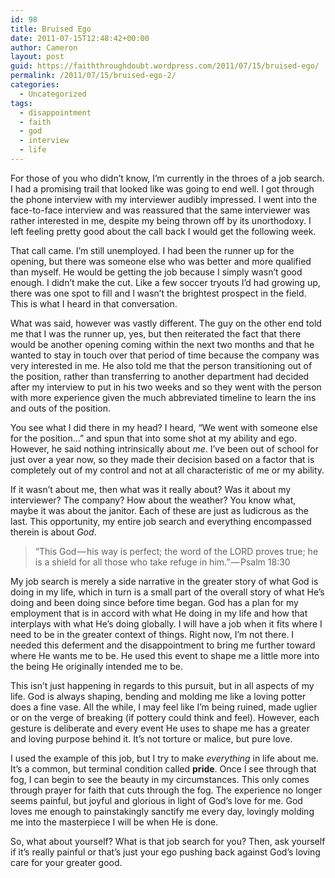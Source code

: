 ```yaml
---
id: 98
title: Bruised Ego
date: 2011-07-15T12:48:42+00:00
author: Cameron
layout: post
guid: https://faiththroughdoubt.wordpress.com/2011/07/15/bruised-ego/
permalink: /2011/07/15/bruised-ego-2/
categories:
  - Uncategorized
tags:
  - disappointment
  - faith
  - god
  - interview
  - life
---
```

For those of you who didn’t know, I’m currently in the throes of a job search. I had a promising trail that looked like was going to end well. I got through the phone interview with my interviewer audibly impressed. I went into the face-to-face interview and was reassured that the same interviewer was rather interested in me, despite my being thrown off by its unorthodoxy. I left feeling pretty good about the call back I would get the following week.

That call came. I’m still unemployed. I had been the runner up for the opening, but there was someone else who was better and more qualified than myself. He would be getting the job because I simply wasn’t good enough. I didn’t make the cut. Like a few soccer tryouts I’d had growing up, there was one spot to fill and I wasn’t the brightest prospect in the field. This is what I heard in that conversation.

What was said, however was vastly different. The guy on the other end told me that I was the runner up, yes, but then reiterated the fact that there would be another opening coming within the next two months and that he wanted to stay in touch over that period of time because the company was very interested in me. He also told me that the person transitioning out of the position, rather than transferring to another department had decided after my interview to put in his two weeks and so they went with the person with more experience given the much abbreviated timeline to learn the ins and outs of the position.

You see what I did there in my head? I heard, “We went with someone else for the position…” and spun that into some shot at my ability and ego. However, he said nothing intrinsically about _me_. I’ve been out of school for just over a year now, so they made their decision based on a factor that is completely out of my control and not at all characteristic of me or my ability.

If it wasn’t about me, then what was it really about? Was it about my interviewer? The company? How about the weather? You know what, maybe it was about the janitor. Each of these are just as ludicrous as the last. This opportunity, my entire job search and everything encompassed therein is about _God_.

> “This God — his way is perfect; the word of the LORD proves true; he is a shield for all those who take refuge in him.” — Psalm 18:30

My job search is merely a side narrative in the greater story of what God is doing in my life, which in turn is a small part of the overall story of what He’s doing and been doing since before time began. God has a plan for my employment that is in accord with what He doing in my life and how that interplays with what He’s doing globally. I will have a job when it fits where I need to be in the greater context of things. Right now, I’m not there. I needed this deferment and the disappointment to bring me further toward where He wants me to be. He used this event to shape me a little more into the being He originally intended me to be.

This isn’t just happening in regards to this pursuit, but in all aspects of my life. God is always shaping, bending and molding me like a loving potter does a fine vase. All the while, I may feel like I’m being ruined, made uglier or on the verge of breaking (if pottery could think and feel). However, each gesture is deliberate and every event He uses to shape me has a greater and loving purpose behind it. It’s not torture or malice, but pure love.

I used the example of this job, but I try to make _everything_ in life about me. It’s a common, but terminal condition called **pride**. Once I see through that fog, I can begin to see the beauty in my circumstances. This only comes through prayer for faith that cuts through the fog. The experience no longer seems painful, but joyful and glorious in light of God’s love for me. God loves me enough to painstakingly sanctify me every day, lovingly molding me into the masterpiece I will be when He is done.

So, what about yourself? What is that job search for you? Then, ask yourself if it’s really painful or that’s just your ego pushing back against God’s loving care for your greater good.